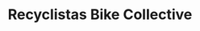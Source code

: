 ---
title: "Recyclistas Bike Collective"
url: /victoria/recyclistas-bike-collective/
shop: Fahrrad
---